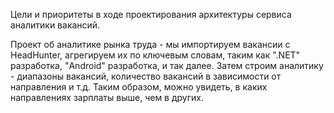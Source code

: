Цели и приоритеты в ходе проектирования архитектуры сервиса аналитики вакансий.

Проект об аналитике рынка труда - мы импортируем вакансии с HeadHunter, агрегируем их по ключевым словам, 
таким как ".NET" разработка, "Android" разработка, и так далее. 
Затем строим аналитику - диапазоны вакансий, количество вакансий в зависимости от направления и т.д. 
Таким образом, можно увидеть, в каких направлениях зарплаты выше, чем в других.
